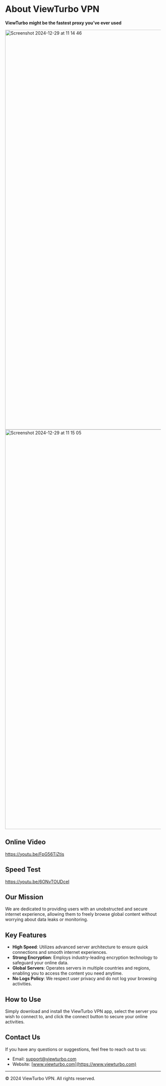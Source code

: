 
# About ViewTurbo VPN

**ViewTurbo might be the fastest proxy you’ve ever used**

<img width="1292" alt="Screenshot 2024-12-29 at 11 14 46" src="https://github.com/user-attachments/assets/6518809f-ba67-41d3-8d6c-bae49f330ae6" />
<img width="1292" alt="Screenshot 2024-12-29 at 11 15 05" src="https://github.com/user-attachments/assets/7b72ec15-55d0-44dd-97bd-fdca8eb09f7a" />


## Online Video
https://youtu.be/FpG56TiZtis

## Speed Test
https://youtu.be/6ONvTOUDceI

## Our Mission

We are dedicated to providing users with an unobstructed and secure internet experience, allowing them to freely browse global content without worrying about data leaks or monitoring.

## Key Features

- **High Speed**: Utilizes advanced server architecture to ensure quick connections and smooth internet experiences.
- **Strong Encryption**: Employs industry-leading encryption technology to safeguard your online data.
- **Global Servers**: Operates servers in multiple countries and regions, enabling you to access the content you need anytime.
- **No Logs Policy**: We respect user privacy and do not log your browsing activities.

## How to Use

Simply download and install the ViewTurbo VPN app, select the server you wish to connect to, and click the connect button to secure your online activities.

## Contact Us

If you have any questions or suggestions, feel free to reach out to us:

- Email: support@viewturbo.com
- Website: [www.viewturbo.com](https://www.viewturbo.com)

---

&copy; 2024 ViewTurbo VPN. All rights reserved.
